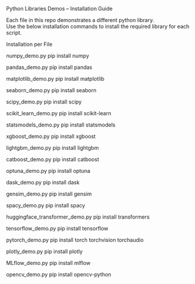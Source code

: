 
Python Libraries Demos – Installation Guide

Each file in this repo demonstrates a different python library.  
Use the below installation commands to install the required library for each script.

 Installation per File

numpy_demo.py
pip install numpy

pandas_demo.py
pip install pandas

matplotlib_demo.py
pip install matplotlib

seaborn_demo.py
pip install seaborn

scipy_demo.py
pip install scipy

scikit_learn_demo.py
pip install scikit-learn

statsmodels_demo.py
pip install statsmodels

xgboost_demo.py
pip install xgboost

lightgbm_demo.py
pip install lightgbm

catboost_demo.py
pip install catboost

optuna_demo.py
pip install optuna

dask_demo.py
pip install dask

gensim_demo.py
pip install gensim

spacy_demo.py
pip install spacy

huggingface_transformer_demo.py
pip install transformers

tensorflow_demo.py
pip install tensorflow

pytorch_demo.py
pip install torch torchvision torchaudio

plotly_demo.py
pip install plotly

MLflow_demo.py
pip install mlflow

opencv_demo.py
pip install opencv-python



